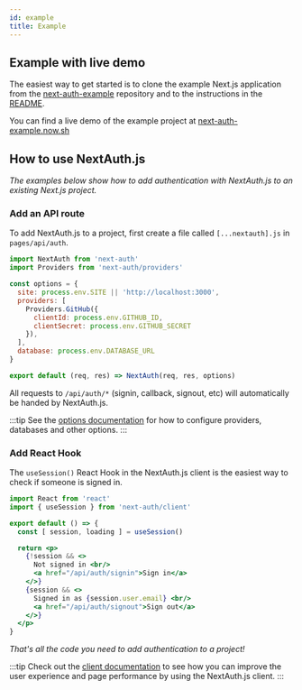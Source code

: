 ```yaml
---
id: example
title: Example
---
```


## Example with live demo

The easiest way to get started is to clone the example Next.js application from the [next-auth-example](https://github.com/iaincollins/next-auth-example) repository and to the instructions in the [README](https://github.com/iaincollins/next-auth-example/blob/master/README.md).

You can find a live demo of the example project at [next-auth-example.now.sh](https://next-auth-example.now.sh)

## How to use NextAuth.js

*The examples below show how to add authentication with NextAuth.js to an existing Next.js project.*

### Add an API route

To add NextAuth.js to a project, first create a file called `[...nextauth].js` in `pages/api/auth`.

```javascript title="/pages/api/auth/[...nextauth].js"
import NextAuth from 'next-auth'
import Providers from 'next-auth/providers'

const options = {
  site: process.env.SITE || 'http://localhost:3000',
  providers: [
    Providers.GitHub({
      clientId: process.env.GITHUB_ID,
      clientSecret: process.env.GITHUB_SECRET
    }),
  ],
  database: process.env.DATABASE_URL
}

export default (req, res) => NextAuth(req, res, options)
```

All requests to `/api/auth/*` (signin, callback, signout, etc) will automatically be handed by NextAuth.js.

:::tip
See the [options documentation](/options/basic-options) for how to configure providers, databases and other options.
:::

### Add React Hook

The `useSession()` React Hook in the NextAuth.js client is the easiest way to check if someone is signed in.

```jsx title="/pages/index.js"
import React from 'react'
import { useSession } from 'next-auth/client'

export default () => {
  const [ session, loading ] = useSession()

  return <p>
    {!session && <>
      Not signed in <br/>
      <a href="/api/auth/signin">Sign in</a>
    </>}
    {session && <>
      Signed in as {session.user.email} <br/>
      <a href="/api/auth/signout">Sign out</a>
    </>}
  </p>
}
```

*That's all the code you need to add authentication to a project!*

:::tip
Check out the [client documentation](/getting-started/client) to see how you can improve the user experience and page performance by using the NextAuth.js client.
:::
